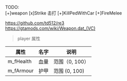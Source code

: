 TODO:  
[+]weapon 
[x]Strike 击打 
[+]KillPedWithCar
[+]FireMelee


https://github.com/td512/re3  
https://gtamods.com/wiki/Weapon.dat_(VC)  


> player 属性

| 属性 | 名字 | 说明 |
|------|-----|------| 
m_fHealth | 血量 | 范围（0, 100）
m_fArmour | 护甲 | 范围 (0, 100)


